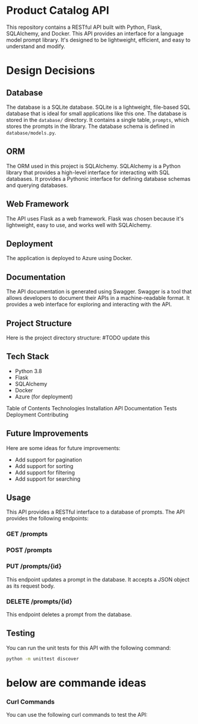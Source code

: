 # Product Catalog API

This repository contains a RESTful API built with Python, Flask, SQLAlchemy, and Docker. This API provides an interface for a language model prompt library. It's designed to be lightweight, efficient, and easy to understand and modify.

# Design Decisions
## Database

The database is a SQLite database. SQLite is a lightweight, file-based SQL database that is ideal for small applications like this one. The database is stored in the `database/` directory. It contains a single table, `prompts`, which stores the prompts in the library. The database schema is defined in `database/models.py`.

## ORM

The ORM used in this project is SQLAlchemy. SQLAlchemy is a Python library that provides a high-level interface for interacting with SQL databases. It provides a Pythonic interface for defining database schemas and querying databases.

## Web Framework

The API uses Flask as a web framework. Flask was chosen because it's lightweight, easy to use, and works well with SQLAlchemy.


## Deployment

The application is deployed to Azure using Docker.

## Documentation

The API documentation is generated using Swagger. Swagger is a tool that allows developers to document their APIs in a machine-readable format. It provides a web interface for exploring and interacting with the API.


## Project Structure

Here is the project directory structure:
#TODO update this

## Tech Stack

* Python 3.8
* Flask
* SQLAlchemy
* Docker
* Azure (for deployment)



Table of Contents
Technologies
Installation
API Documentation
Tests
Deployment
Contributing


## Future Improvements

Here are some ideas for future improvements:

* Add support for pagination
* Add support for sorting
* Add support for filtering
* Add support for searching





## Usage

This API provides a RESTful interface to a database of prompts. The API provides the following endpoints:

### GET /prompts



### POST /prompts


### PUT /prompts/{id}

This endpoint updates a prompt in the database. It accepts a JSON object as its request body.


### DELETE /prompts/{id}

This endpoint deletes a prompt from the database.

## Testing

You can run the unit tests for this API with the following command:

```bash
python -m unittest discover
```
# below are commande ideas
### Curl Commands
You can use the following curl commands to test the API:
